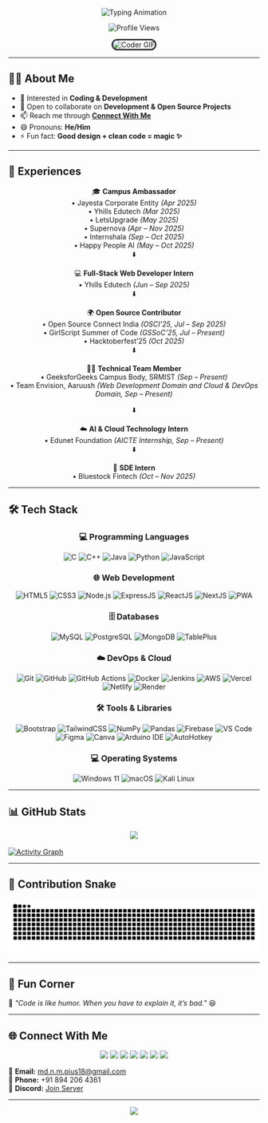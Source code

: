 <!-- README.md -->

<!-- Animated Typing Banner -->
<p align="center">
  <img src="https://readme-typing-svg.herokuapp.com?font=Fira+Code&size=28&duration=2800&pause=2000&color=00F700&center=true&vCenter=true&width=700&lines=Hi+👋,+I'm+MD+NAYAJ+MONDAL;Full-Stack+Developer+💻;Cloud+and+DevOps+Learner+☁️;Open+Source+Contributor+🌍;Tech+Explorer+🚀;Computer+Science+Engineer+in+making+🫡&loop=true" alt="Typing Animation" />
</p>

<!-- Profile Views -->
<p align="center"> 
  <img src="https://komarev.com/ghpvc/?username=mdnm18&label=Profile%20Views&color=blue&style=plastic" alt="Profile Views" /> 
</p>

<!-- GIF -->
<div align="center">
  <img src="https://media.giphy.com/media/SWoSkN6DxTszqIKEqv/giphy.gif" 
       alt="Coder GIF" 
       style="border: 3px solid #333; border-radius: 20px; max-width: 100%; height: auto;" />
</div>

---

## 👨‍💻 About Me  
- 👀 Interested in **Coding & Development**   
- 💞 Open to collaborate on **Development & Open Source Projects**  
- 📫 Reach me through **[Connect With Me](#-connect-with-me)**  
- 😄 Pronouns: **He/Him**  
- ⚡ Fun fact: **Good design + clean code = magic ✨**  

---

## 🚀 Experiences  

<div align="center" style="max-width: 700px;">

<p align="center" style="font-size: 1.1rem; line-height: 2.2rem;">

🎓 **Campus Ambassador** <br/>
• Jayesta Corporate Entity *(Apr 2025)* <br/>
• Yhills Edutech *(Mar 2025)* <br/>
• LetsUpgrade *(May 2025)* <br/>
• Supernova *(Apr – Nov 2025)* <br/>
• Internshala *(Sep – Oct 2025)* <br/>
• Happy People AI *(May – Oct 2025)* <br/>
⬇️ <br/>

💻 **Full-Stack Web Developer Intern** <br/>
• Yhills Edutech *(Jun – Sep 2025)* <br/>
⬇️ <br/>

🌍 **Open Source Contributor** <br/>
• Open Source Connect India *(OSCI’25, Jul – Sep 2025)* <br/>
• GirlScript Summer of Code *(GSSoC’25, Jul – Present)* <br/>
• Hacktoberfest’25 *(Oct 2025)* <br/>
⬇️ <br/>

👨‍💻 **Technical Team Member** <br/>
• GeeksforGeeks Campus Body, SRMIST *(Sep – Present)* <br/>
• Team Envision, Aaruush *(Web Development Domain and Cloud & DevOps Domain, Sep – Present)* <br/>

⬇️ <br/>

☁️ **AI & Cloud Technology Intern** <br/>
• Edunet Foundation *(AICTE Internship, Sep – Present)* <br/>
⬇️ <br/>

🏦 **SDE Intern** <br/>
• Bluestock Fintech *(Oct – Nov 2025)* <br/>

</p>
</div>

---

## 🛠️ Tech Stack 
<div align="center">

### 💻 Programming Languages  
![C](https://img.shields.io/badge/C-00599C?style=for-the-badge&logo=c&logoColor=white)
![C++](https://img.shields.io/badge/C%2B%2B-00599C?style=for-the-badge&logo=cplusplus&logoColor=white)
![Java](https://img.shields.io/badge/Java-007396?style=for-the-badge&logo=java&logoColor=white)
![Python](https://img.shields.io/badge/Python-3776AB?style=for-the-badge&logo=python&logoColor=white)
![JavaScript](https://img.shields.io/badge/JavaScript-F7DF1E?style=for-the-badge&logo=javascript&logoColor=black)

### 🌐 Web Development  
![HTML5](https://img.shields.io/badge/HTML5-E34F26?style=for-the-badge&logo=html5&logoColor=white)
![CSS3](https://img.shields.io/badge/CSS3-1572B6?style=for-the-badge&logo=css3&logoColor=white)
![Node.js](https://img.shields.io/badge/Node.js-339933?style=for-the-badge&logo=node.js&logoColor=white)
![ExpressJS](https://img.shields.io/badge/Express-000000?style=for-the-badge&logo=express&logoColor=white)
![ReactJS](https://img.shields.io/badge/React-61DAFB?style=for-the-badge&logo=react&logoColor=black)
![NextJS](https://img.shields.io/badge/Next.js-000000?style=for-the-badge&logo=nextdotjs&logoColor=white)
![PWA](https://img.shields.io/badge/PWA-FF6C00?style=for-the-badge&logo=googlechrome&logoColor=white)

### 🗄️ Databases  
![MySQL](https://img.shields.io/badge/MySQL-003B57?style=for-the-badge&logo=mysql&logoColor=white)
![PostgreSQL](https://img.shields.io/badge/PostgreSQL-336791?style=for-the-badge&logo=postgresql&logoColor=white)
![MongoDB](https://img.shields.io/badge/MongoDB-47A248?style=for-the-badge&logo=mongodb&logoColor=white)
![TablePlus](https://img.shields.io/badge/TablePlus-2A9D8F?style=for-the-badge&logo=tableplus&logoColor=white)

### ☁️ DevOps & Cloud  
![Git](https://img.shields.io/badge/Git-F05032?style=for-the-badge&logo=git&logoColor=white)
![GitHub](https://img.shields.io/badge/GitHub-181717?style=for-the-badge&logo=github&logoColor=white)
![GitHub Actions](https://img.shields.io/badge/GitHub_Actions-2088FF?style=for-the-badge&logo=githubactions&logoColor=white)
![Docker](https://img.shields.io/badge/Docker-2496ED?style=for-the-badge&logo=docker&logoColor=white)
![Jenkins](https://img.shields.io/badge/Jenkins-D24939?style=for-the-badge&logo=jenkins&logoColor=white)
![AWS](https://img.shields.io/badge/AWS-232F3E?style=for-the-badge&logo=amazonaws&logoColor=white)
![Vercel](https://img.shields.io/badge/Vercel-000000?style=for-the-badge&logo=vercel&logoColor=white)
![Netlify](https://img.shields.io/badge/Netlify-00C7B7?style=for-the-badge&logo=netlify&logoColor=white)
![Render](https://img.shields.io/badge/Render-00AEEF?style=for-the-badge&logo=render&logoColor=white)

### 🛠️ Tools & Libraries  
![Bootstrap](https://img.shields.io/badge/Bootstrap-7952B3?style=for-the-badge&logo=bootstrap&logoColor=white)
![TailwindCSS](https://img.shields.io/badge/TailwindCSS-38B2AC?style=for-the-badge&logo=tailwindcss&logoColor=white)
![NumPy](https://img.shields.io/badge/NumPy-013243?style=for-the-badge&logo=numpy&logoColor=white)
![Pandas](https://img.shields.io/badge/Pandas-150458?style=for-the-badge&logo=pandas&logoColor=white)
![Firebase](https://img.shields.io/badge/Firebase-FFCA28?style=for-the-badge&logo=firebase&logoColor=black)
![VS Code](https://img.shields.io/badge/VS_Code-007ACC?style=for-the-badge&logo=visualstudiocode&logoColor=white)
![Figma](https://img.shields.io/badge/Figma-F24E1E?style=for-the-badge&logo=figma&logoColor=white)
![Canva](https://img.shields.io/badge/Canva-00C4CC?style=for-the-badge&logo=canva&logoColor=white)
![Arduino IDE](https://img.shields.io/badge/Arduino_IDE-00979D?style=for-the-badge&logo=arduino&logoColor=white)
![AutoHotkey](https://img.shields.io/badge/AutoHotkey-0C7B93?style=for-the-badge&logo=autohotkey&logoColor=white)

### 💻 Operating Systems  
![Windows 11](https://img.shields.io/badge/Windows_11-0078D6?style=for-the-badge&logo=windows&logoColor=white)
![macOS](https://img.shields.io/badge/macOS-000000?style=for-the-badge&logo=apple&logoColor=white)
![Kali Linux](https://img.shields.io/badge/Kali_Linux-00A1E4?style=for-the-badge&logo=kali-linux&logoColor=white)

</div>

---

## 📊 GitHub Stats  
<p align="center">
  <img src="https://github-readme-streak-stats.herokuapp.com/?user=mdnm18&theme=radical&hide_border=true&background=0D1117&stroke=00E676&ring=00E676&fire=00E676&currStreakLabel=00E676" height="170"/>
</p>

[![Activity Graph](https://github-readme-activity-graph.vercel.app/graph?username=mdnm18&theme=react-dark&hide_border=true&line=00E676&point=FFFFFF)](https://github.com/mdnm18)

---

## 🐍 Contribution Snake  
<div align="center">
  
  ![Snake animation](https://github.com/mdnm18/mdnm18/blob/output/snake.svg)
</div>

---

## 🎉 Fun Corner  
💬 *"Code is like humor. When you have to explain it, it’s bad."* 😆  

---

## 🌐 Connect With Me  

<p align="center">
  <a href="https://my-portfolio-website-eight-pi.vercel.app/index.html" target="_blank"><img src="https://img.shields.io/badge/Portfolio-000000?style=for-the-badge&logo=vercel&logoColor=white"/></a>
  <a href="https://www.linkedin.com/in/md-nayaj-mondal" target="_blank"><img src="https://img.shields.io/badge/LinkedIn-0A66C2?style=for-the-badge&logo=linkedin&logoColor=white"/></a>
  <a href="https://github.com/mdnm18" target="_blank"><img src="https://img.shields.io/badge/GitHub-181717?style=for-the-badge&logo=github&logoColor=white"/></a>
  <a href="https://x.com/MD_N_M_18" target="_blank"><img src="https://img.shields.io/badge/Twitter-1DA1F2?style=for-the-badge&logo=x&logoColor=white"/></a>
  <a href="https://www.instagram.com/md._n.m._india_18" target="_blank"><img src="https://img.shields.io/badge/Instagram-E4405F?style=for-the-badge&logo=instagram&logoColor=white"/></a>
  <a href="https://youtube.com/@nexttechypixel" target="_blank"><img src="https://img.shields.io/badge/YouTube-FF0000?style=for-the-badge&logo=youtube&logoColor=white"/></a>
  <a href="mailto:md.n.m.pius18@gmail.com" target="_blank"><img src="https://img.shields.io/badge/Email-D14836?style=for-the-badge&logo=gmail&logoColor=white"/></a>
</p>

📧 **Email:** [md.n.m.pius18@gmail.com](mailto:md.n.m.pius18@gmail.com)  
📱 **Phone:** +91 894 206 4361  
💬 **Discord:** [Join Server](YourDiscordInviteLink)

---

<!-- Footer -->
<p align="center">
  <img src="https://capsule-render.vercel.app/api?type=waving&color=gradient&height=120&section=footer"/>
</p>
